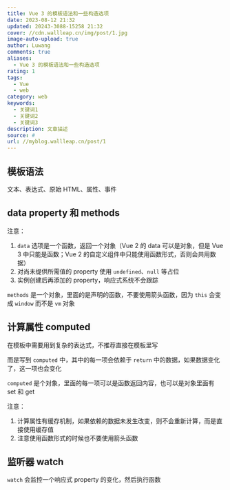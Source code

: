 ```yaml
---
title: Vue 3 的模板语法和一些构造选项
date: 2023-08-12 21:32
updated: 20243-3088-15258 21:32
cover: //cdn.wallleap.cn/img/post/1.jpg
image-auto-upload: true
author: Luwang
comments: true
aliases:
  - Vue 3 的模板语法和一些构造选项
rating: 1
tags:
  - Vue
  - web
category: web
keywords:
  - 关键词1
  - 关键词2
  - 关键词3
description: 文章描述
source: #
url: //myblog.wallleap.cn/post/1
---
```


## 模板语法

文本、表达式、原始 HTML、属性、事件

## data property 和 methods

注意：

1. `data` 选项是一个函数，返回一个对象（Vue 2 的 data 可以是对象，但是 Vue 3 中只能是函数；Vue 2 的自定义组件中只能使用函数形式，否则会共用数据）
2. 对尚未缇供所需值的 property 使用 `undefined`、`null` 等占位
3. 实例创建后再添加的 property，响应式系统不会跟踪

`methods` 是一个对象，里面的是声明的函数，不要使用箭头函数，因为 `this` 会变成 `window` 而不是 `vm` 对象

## 计算属性 computed

在模板中需要用到复杂的表达式，不推荐直接在模板里写

而是写到 `computed` 中，其中的每一项会依赖于 `return` 中的数据，如果数据变化了，这一项也会变化

`computed` 是个对象，里面的每一项可以是函数返回内容，也可以是对象里面有 set 和 get

注意：

1. 计算属性有缓存机制，如果依赖的数据未发生改变，则不会重新计算，而是直接使用缓存值
2. 注意使用函数形式的时候也不要使用箭头函数

## 监听器 watch

`watch` 会监控一个响应式 property 的变化，然后执行函数
